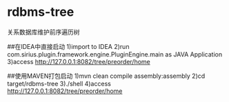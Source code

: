 rdbms-tree
==========

关系数据库维护前序遍历树

##在IDEA中直接启动
    1)import to IDEA
    2)run com.sirius.plugin.framework.engine.PluginEngine.main as JAVA Application
    3)access http://127.0.0.1:8082/tree/preorder/home
    
##使用MAVEN打包启动
    1)mvn clean compile assembly:assembly
    2)cd target/rdbms-tree
    3)./shell
    4)access http://127.0.0.1:8082/tree/preorder/home

